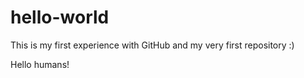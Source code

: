 # hello-world
This is my first experience with GitHub and my very first repository :)

Hello humans!

